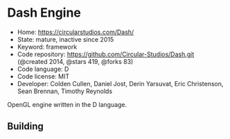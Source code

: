 # Dash Engine

- Home: https://circularstudios.com/Dash/
- State: mature, inactive since 2015
- Keyword: framework
- Code repository: https://github.com/Circular-Studios/Dash.git (@created 2014, @stars 419, @forks 83)
- Code language: D
- Code license: MIT
- Developer: Colden Cullen, Daniel Jost, Derin Yarsuvat, Eric Christenson, Sean Brennan, Timothy Reynolds

OpenGL engine written in the D language.

## Building
